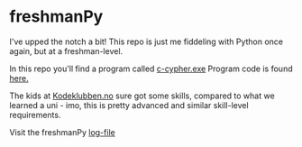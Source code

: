 # freshmanPy
I've upped the notch a bit! This repo is just me fiddeling with Python once again, but at a freshman-level.

In this repo you'll find a program called [c-cypher.exe](https://github.com/p3k4/freshmanPy/blob/main/Ccypher.exe)
Program code is found [here.](https://github.com/p3k4/freshmanPy/blob/main/cypher_3.py)

The kids at [Kodeklubben.no](https://oppgaver.kidsakoder.no) sure got some skills, compared to what we learned a uni - imo, this is pretty advanced and 
similar skill-level requirements.

Visit the freshmanPy [log-file](https://github.com/p3k4/freshmanPy/blob/main/log.md)
